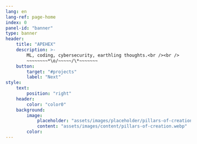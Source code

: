 ```yaml
---
lang: en
lang-ref: page-home
index: 0
panel-id: "banner"
type: banner
header:
    title: "APEHEX"
    description: >-
        ML, coding, cybersecurity, earthling thoughts.<br /><br />
        ~~~~~~~~*\o/~~~~~/\*~~~~~~~
    button:
        target: "#projects"
        label: "Next"
style:
    text:
        position: "right"
    header:
        color: "color0"
    background:
        image:
            placeholder: "assets/images/placeholder/pillars-of-creation.webp"
            content: "assets/images/content/pillars-of-creation.webp"
        color:
---
```


